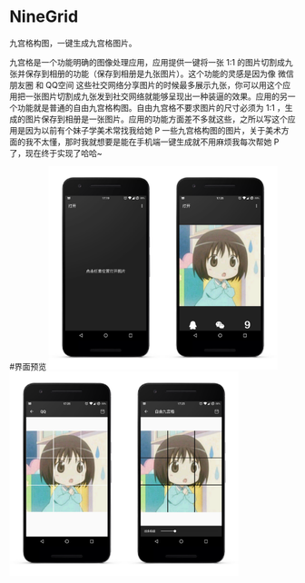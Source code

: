 # NineGrid
九宫格构图，一键生成九宫格图片。

九宫格是一个功能明确的图像处理应用，应用提供一键将一张 1:1 的图片切割成九张并保存到相册的功能（保存到相册是九张图片）。这个功能的灵感是因为像 微信朋友圈 和 QQ空间 这些社交网络分享图片的时候最多展示九张，你可以用这个应用把一张图片切割成九张发到社交网络就能够呈现出一种装逼的效果。应用的另一个功能就是普通的自由九宫格构图。自由九宫格不要求图片的尺寸必须为 1:1 ，生成的图片保存到相册是一张图片。应用的功能方面差不多就这些，之所以写这个应用是因为以前有个妹子学美术常找我给她 P 一些九宫格构图的图片，关于美术方面的我不太懂，那时我就想要是能在手机端一键生成就不用麻烦我每次帮她 P 了，现在终于实现了哈哈~

#界面预览
<img src="https://github.com/xiaofei-dev/NineGrid/blob/master/app/art/enframe_2017-07-20-12-19-18.png" width="40%" height="40%"><img src="https://github.com/xiaofei-dev/NineGrid/blob/master/app/art/enframe_2017-07-20-12-19-27.png" width="40%" height="40%">
<img src="https://github.com/xiaofei-dev/NineGrid/blob/master/app/art/enframe_2017-07-20-12-19-43.png" width="40%" height="40%"><img src="https://github.com/xiaofei-dev/NineGrid/blob/master/app/art/enframe_2017-07-20-12-19-58.png" width="40%" height="40%">
